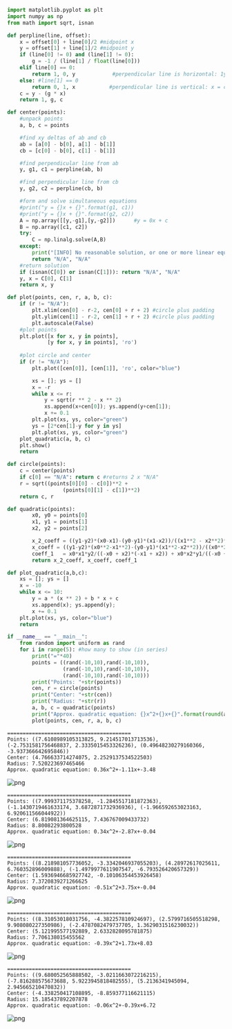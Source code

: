 

```python
import matplotlib.pyplot as plt
import numpy as np
from math import sqrt, isnan

def perpline(line, offset):
    x = offset[0] + line[0]/2 #midpoint x
    y = offset[1] + line[1]/2 #midpoint y
    if (line[0] != 0) and (line[1] != 0):
        g = -1 / (line[1] / float(line[0]))
    elif line[0] == 0:
        return 1, 0, y            #perpendicular line is horizontal: 1y = 0x + const
    else: #line[1] == 0
        return 0, 1, x           #perpendicular line is vertical: x = const + 0y --> 0y = x - const
    c = y - (g * x)
    return 1, g, c

def center(points):
    #unpack points
    a, b, c = points

    #find xy deltas of ab and cb
    ab = [a[0] - b[0], a[1] - b[1]]
    cb = [c[0] - b[0], c[1] - b[1]]

    #find perpendicular line from ab
    y, g1, c1 = perpline(ab, b)

    #find perpendicular line from cb
    y, g2, c2 = perpline(cb, b)

    #form and solve simultaneous equations
    #print("y = {}x + {}".format(g1, c1))
    #print("y = {}x + {}".format(g2, c2))
    A = np.array([[y,-g1],[y,-g2]])      #y = 0x + c
    B = np.array([c1, c2])
    try:
        C = np.linalg.solve(A,B)
    except:
        print("[INFO] No reasonable solution, or one or more linear equations were parallel to an axis.\n       Please use a different tracing method (parabola).")
        return "N/A", "N/A"
    #return solution
    if (isnan(C[0]) or isnan(C[1])): return "N/A", "N/A"
    y, x = C[0], C[1]
    return x, y

def plot(points, cen, r, a, b, c):
    if (r != "N/A"):
        plt.xlim(cen[0] - r-2, cen[0] + r + 2) #circle plus padding
        plt.ylim(cen[1] - r-2, cen[1] + r + 2) #circle plus padding
        plt.autoscale(False)
    #plot points
    plt.plot([x for x, y in points],
             [y for x, y in points], 'ro')
    
    #plot circle and center
    if (r != "N/A"):
        plt.plot([cen[0]], [cen[1]], 'ro', color="blue")

        xs = []; ys = []
        x = -r
        while x <= r:
            y = sqrt(r ** 2 - x ** 2)
            xs.append(x+cen[0]); ys.append(y+cen[1]);
            x += 0.1
        plt.plot(xs, ys, color="green")
        ys = [2*cen[1]-y for y in ys]
        plt.plot(xs, ys, color="green")
    plot_quadratic(a, b, c)
    plt.show()
    return

def circle(points):
    c = center(points)
    if c[0] == "N/A": return c #returns 2 x "N/A"
    r = sqrt((points[0][0] - c[0])**2 +
                  (points[0][1] - c[1])**2)
    return c, r

def quadratic(points):
        x0, y0 = points[0]
        x1, y1 = points[1]
        x2, y2 = points[2]

        x_2_coeff = ((y1-y2)*(x0-x1)-(y0-y1)*(x1-x2))/((x1**2 - x2**2)*(x0-x1) - (x0**2-x1**2)*(x1-x2))
        x_coeff = ((y1-y2)*(x0**2-x1**2)-(y0-y1)*(x1**2-x2**2))/((x0**2-x1**2)*(x1-x2)-(x1**2-x2**2)*(x0-x1))
        coeff_1   = x0*x1*y2/((-x0 + x2)*(-x1 + x2)) + x0*x2*y1/((-x0 + x1)*(x1 - x2)) + x1*x2*y0/((x0 - x1)*(x0 - x2))
        return x_2_coeff, x_coeff, coeff_1

def plot_quadratic(a,b,c):
    xs = []; ys = []
    x = -10
    while x <= 10:
        y = a * (x ** 2) + b * x + c
        xs.append(x); ys.append(y);
        x += 0.1
    plt.plot(xs, ys, color="blue")        
    return

if __name__ == "__main__":
    from random import uniform as rand
    for i in range(5): #how many to show (in series)
        print("="*40)
        points = ((rand(-10,10),rand(-10,10)),
                  (rand(-10,10),rand(-10,10)),
                  (rand(-10,10),rand(-10,10)))
        print("Points: "+str(points))
        cen, r = circle(points)
        print("Center: "+str(cen))
        print("Radius: "+str(r))
        a, b, c = quadratic(points)
        print("Approx. quadratic equation: {}x^2+{}x+{}".format(round(a,2),round(b,2),round(c,2)))  
        plot(points, cen, r, a, b, c)

```

    ========================================
    Points: ((7.6108989105313825, 9.214517013713536), (-2.7531581756468837, 2.3335015453326236), (0.49648230279160366, -3.937366642695846))
    Center: (4.766633714274075, 2.2529137534522503)
    Radius: 7.520223697465466
    Approx. quadratic equation: 0.36x^2+-1.11x+-3.48



![png](output_0_1.png)


    ========================================
    Points: ((7.999371175378258, -1.2845517181872363), (-1.1430719461633174, 3.6872871732936936), (-1.966592653023163, 6.920611566044922))
    Center: (6.819081364625115, 7.436767009433732)
    Radius: 8.80082293800528
    Approx. quadratic equation: 0.34x^2+-2.87x+-0.04



![png](output_0_3.png)


    ========================================
    Points: ((8.218981057736052, -3.3342046937055203), (4.28972617025611, 6.760352896009888), (-1.4979977611907547, -6.793526420657329))
    Center: (1.5936946685927742, -0.10106354453926458)
    Radius: 7.3720839271266625
    Approx. quadratic equation: -0.51x^2+3.75x+-0.04



![png](output_0_5.png)


    ========================================
    Points: ((8.31053018031756, -4.382257810924697), (2.5799716505518298, 9.908080227350986), (-2.4787082479737705, 1.3629031516230032))
    Center: (5.121995577192889, 2.6332828095781875)
    Radius: 7.706138015455562
    Approx. quadratic equation: -0.39x^2+1.73x+8.03



![png](output_0_7.png)


    ========================================
    Points: ((9.680052565888502, -3.0211663072216215), (-7.816288575673688, 5.9223945818482555), (5.2136341945094, 2.945665210470832))
    Center: (-4.338250417108895, -8.859377116621115)
    Radius: 15.185437892207878
    Approx. quadratic equation: -0.06x^2+-0.39x+6.72



![png](output_0_9.png)

